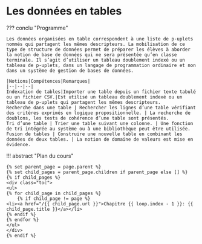 # Les données en tables

??? conclu "Programme"

    Les données organisées en table correspondent à une liste de p-uplets nommés qui partagent les mêmes descripteurs. La mobilisation de ce type de structure de données permet de préparer les élèves à aborder la notion de base de données qui ne sera présentée qu’en classe terminale. Il s’agit d’utiliser un tableau doublement indexé ou un tableau de p-uplets, dans un langage de programmation ordinaire et non dans un système de gestion de bases de données.

    |Notions|Compétences|Remarques|
    |--|--|--|
    Indexation de tables|Importer une table depuis un fichier texte tabulé ou un fichier CSV.|Est utilisé un tableau doublement indexé ou un tableau de p-uplets qui partagent les mêmes descripteurs.
    Recherche dans une table | Rechercher les lignes d’une table vérifiant des critères exprimés en logique propositionnelle. | La recherche de doublons, les tests de cohérence d’une table sont présentés.
    Tri d’une table | Trier une table suivant une colonne. | Une fonction de tri intégrée au système ou à une bibliothèque peut être utilisée.
    Fusion de tables | Construire une nouvelle table en combinant les données de deux tables. | La notion de domaine de valeurs est mise en évidence.


!!! abstract "Plan du cours"

    {% set parent_page = page.parent %}
    {% set child_pages = parent_page.children if parent_page else [] %}
    {% if child_pages %}
    <div class="toc">
    <ul>
    {% for child_page in child_pages %}
        {% if child_page != page %}
    <li><a href="/{{ child_page.url }}">Chapitre {{ loop.index - 1 }}: {{ child_page.title }}</a></li>
    {% endif %}
    {% endfor %}
    </ul>
    </div>
    {% endif %}
